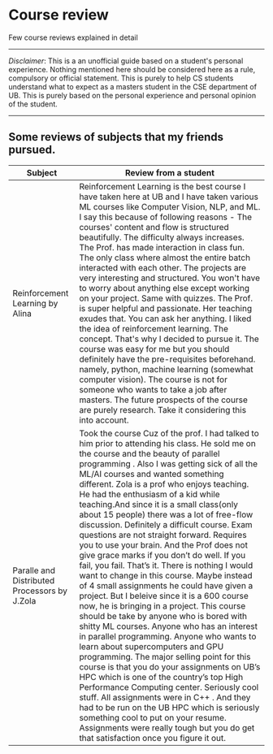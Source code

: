 
# Course review
Few course reviews explained in detail

- - - -
*Disclaimer*: This is a an unofficial guide based on a student's personal experience. Nothing mentioned here should be considered here as a rule, compulsory or official statement. This is purely to help CS students understand what to expect as a masters student in the CSE department of UB. This is purely based on the personal experience and personal opinion of the student.
- - - -

## Some reviews of subjects that my friends pursued.
| Subject | Review from a student|
|---------|----------------------|
|Reinforcement Learning by Alina| Reinforcement Learning is the best course I have taken here at UB and I have taken various ML courses like Computer Vision, NLP, and ML. I say this because of following reasons - The courses' content and flow is structured beautifully. The difficulty always increases. The Prof. has made interaction in class fun. The only class where almost the entire batch interacted with each other. The projects are very interesting and structured. You won't have to worry about anything else except working on your project. Same with quizzes. The Prof. is super helpful and passionate. Her teaching exudes that. You can ask her anything. I liked the idea of reinforcement learning. The concept. That's why I decided to pursue it. The course was easy for me but you should definitely have the pre-requisites beforehand. namely, python, machine learning (somewhat computer vision). The course is not for someone who wants to take a job after masters. The future prospects of the course are purely research. Take it considering this into account.|
|Paralle and Distributed Processors by J.Zola| Took the course Cuz of the prof. I had talked to him prior to attending his class. He sold me on the course and the beauty of parallel programming . Also I was getting sick of all the ML/AI courses and wanted something different. Zola is a prof who enjoys teaching. He had the enthusiasm of a kid while teaching.And since it is a small class(only about 15 people) there was a lot of free-flow discussion. Definitely a difficult course. Exam questions are not straight forward. Requires you to use your brain. And the Prof does not give grace marks if you don’t do well. If you fail, you fail. That’s it. There is nothing I would want to change in this course. Maybe instead of 4 small assignments he could have given a project. But I beleive since it is a 600 course now, he is bringing in a project. This course should be take by anyone who is bored with shitty ML courses. Anyone who has an interest in parallel programming. Anyone who wants to learn about supercomputers and GPU programming. The major selling point for this course is that you do your assignments on UB’s HPC which is one of the country’s top High Performance Computing center. Seriously cool stuff. All assignments were in C++ . And they had to be run on the UB HPC which is seriously something cool to put on your resume. Assignments were really tough but you do get that satisfaction once you figure it out.




